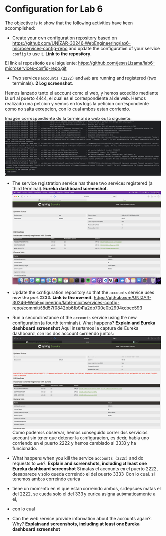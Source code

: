 # Configuration for Lab 6

The objective is to show that the following activities have been accomplished:

- Create your own configuration repository based on <https://github.com/UNIZAR-30246-WebEngineering/lab6-microservices-config-repo>
  and update the configuration of your service `config` to use it. **Link to the repository**.

El link al repositorio es el siguiente:
  https://github.com/jesusLizama/lab6-microservices-config-repo.git

- Two services `accounts (2222)` and `web` are running and registered (two terminals). **2 Log screenshot**.

Hemos lanzado tanto el account como el web, y hemos accedido mediante la url al puerto 4444, el 
cual es el correspondiente al de web. Hemos realizado una peticion y vemos en los logs la peticion 
correspondiente como no salta excepcion, con lo cual ambos estan corriendo.

Imagen correspondiente de la terminal de web es la siguiente:
![Nuevo web](./img/webPeticion.png)


- The service registration service has these two services registered (a third terminal). **Eureka dashboard screenshot**.
  ![Nuevo web](./img/apartadoDashBoard.png)


- Update the configuration repository so that the `accounts` service uses now the port 3333. **Link to the commit**.
  https://github.com/UNIZAR-30246-WebEngineering/lab6-microservices-config-repo/commit/68d57f0842bb6fb941a2db700e0b2994ccbec593

- Run a second instance of the `accounts` service using the new configuration (a fourth terminals). What happens? **Explain and Eureka dashboard screenshot**
Aqui insertamos la captura del Eureka dashboard, con los dos account corriendo juntos:
  ![Nuevo web](./img/2Account.png)
Como podemos observar, hemos conseguido correr dos servicios account sin tener que detener la configuracion, es decir, habia uno corriendo 
en el puerto 2222 y hemos cambiado al 3333 y ha funcionado.

- What happens when you kill the service `accounts (2222)` and do requests to `web`?. **Explain and screenshots, including at least one Eureka dashboard screenshot**
Si matas el accounts en el puerto 2222, desaparece y solo queda correindo el del puerto 3333. Con lo cual, si tenemos ambos correindo eurica 
- tiene un momento en el que estan correindo ambos, si depsues matas el del 2222, se queda solo el del 333 y eurica asigna automaticamente a el,
- con lo cual 


- Can the web service provide information about the accounts again?. Why? **Explain and screenshots, including at least one Eureka dashboard screenshot** 
